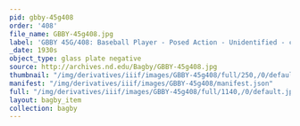 ```yaml
---
pid: gbby-45g408
order: '408'
file_name: GBBY-45g408.jpg
label: 'GBBY 45G/408: Baseball Player - Posed Action - Unidentified - c1930s'
_date: 1930s
object_type: glass plate negative
source: http://archives.nd.edu/Bagby/GBBY-45g408.jpg
thumbnail: "/img/derivatives/iiif/images/GBBY-45g408/full/250,/0/default.jpg"
manifest: "/img/derivatives/iiif/images/GBBY-45g408/manifest.json"
full: "/img/derivatives/iiif/images/GBBY-45g408/full/1140,/0/default.jpg"
layout: bagby_item
collection: bagby
---
```

